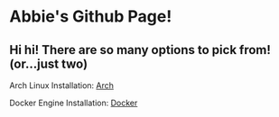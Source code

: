 # Abbie's Github Page!
## Hi hi! There are so many options to pick from! (or...just two)  

Arch Linux Installation: [Arch](/Arch)  

Docker Engine Installation: [Docker](/Docker)
